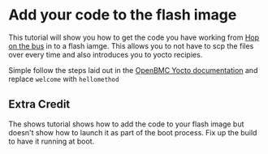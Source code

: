 # Add your code to the flash image

This tutorial will show you how to get the code you have working from [Hop on the bus](lessonbusmethod.md) 
in to a flash iamge.  This allows you to not have to scp the files over
every time and also introduces you to yocto recipies.

Simple follow the steps laid out in the [OpenBMC Yocto documentation](https://github.com/openbmc/docs/blob/master/yocto-development.md) 
and replace `welcome` with `hellomethod`

## Extra Credit
The shows tutorial shows how to add the code to your flash image but doesn't show
how to launch it as part of the boot process.  Fix up the build to have it running
at boot.